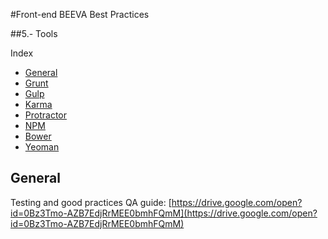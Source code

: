 #Front-end BEEVA Best Practices   

##5.- Tools

Index  

* [General](#general)
* [Grunt](grunt)
* [Gulp](gulp)
* [Karma](karma)
* [Protractor](protractor)
* [NPM](npm)
* [Bower](bower)
* [Yeoman](yeoman)

## <a name='general'>General</a>

Testing and good practices QA guide: [https://drive.google.com/open?id=0Bz3Tmo-AZB7EdjRrMEE0bmhFQmM](https://drive.google.com/open?id=0Bz3Tmo-AZB7EdjRrMEE0bmhFQmM)
